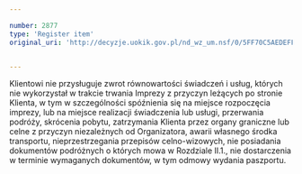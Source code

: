 ```yaml
---

number: 2877
type: 'Register item'
original_uri: 'http://decyzje.uokik.gov.pl/nd_wz_um.nsf/0/5FF70C5AEDEFF58DC12579B300385DC1?OpenDocument'


---
```


Klientowi nie przysługuje zwrot równowartości świadczeń i usług, których nie wykorzystał w trakcie trwania Imprezy z przyczyn leżących po stronie Klienta, w tym w szczególności spóźnienia się na miejsce rozpoczęcia imprezy, lub na miejsce realizacji świadczenia lub usługi, przerwania podróży, skrócenia pobytu, zatrzymania Klienta przez organy graniczne lub celne z przyczyn niezależnych od Organizatora, awarii własnego środka transportu, nieprzestrzegania przepisów celno-wizowych, nie posiadania dokumentów podróżnych o których mowa w Rozdziale II.1., nie dostarczenia w terminie wymaganych dokumentów, w tym odmowy wydania paszportu.
